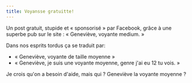 ```yaml
---
title: Voyansse gratuitte!
---
```


Un post gratuit, stupide et « sponsorisé » par Facebook, grâce à une superbe
pub sur le site : « Geneviève, voyante medium. »

Dans nos esprits tordus ça se traduit par:

  * « Geneviève, voyante de taille moyenne »
  * « Geneviève, je suis une voyante moyenne, genre j'ai eu 12 tu vois. »

Je crois qu'on a besoin d'aide, mais qui ? Geneviève la voyante moyenne ?

